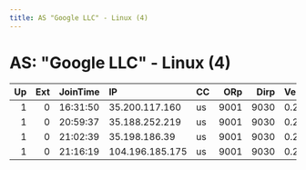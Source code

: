 ```yaml
---
title: AS "Google LLC" - Linux (4)
---
```


# AS: "Google LLC" - Linux (4)

|   Up |   Ext | JoinTime   | IP              | CC   |   ORp |   Dirp | Version   | Contact   | Nickname    |   eFamMembers |
|-----:|------:|:-----------|:----------------|:-----|------:|-------:|:----------|:----------|:------------|--------------:|
|    1 |     0 | 16:31:50   | 35.200.117.160  | us   |  9001 |   9030 | 0.2.9.12  | None      | quaintboys  |             1 |
|    1 |     0 | 20:59:37   | 35.188.252.219  | us   |  9001 |   9030 | 0.2.9.13  | None      | wetfeeling  |             1 |
|    1 |     0 | 21:02:39   | 35.198.186.39   | us   |  9001 |   9030 | 0.2.9.11  | None      | tainnorever |             1 |
|    1 |     0 | 21:16:19   | 104.196.185.175 | us   |  9001 |   9030 | 0.2.9.11  | None      | piratemap   |             1 |
